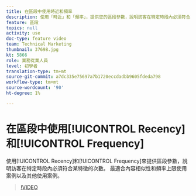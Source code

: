 ```yaml
---
title: 在區段中使用時近和頻率
description: 使用「時近」和「頻率」，提供您的區段參數，說明訪客在特定時段內必須符合某特徵的次數。 最適合內容相似性和頻率上限使用案例以及其他使用案例。
feature: 區段
topics: null
activity: use
doc-type: feature video
team: Technical Marketing
thumbnail: 37698.jpg
kt: 5866
role: 業務從業人員
level: 初學者
translation-type: tm+mt
source-git-commit: a7dc335e75697a7b1720eccdadbb9605fdeda798
workflow-type: tm+mt
source-wordcount: '90'
ht-degree: 1%

---
```



# 在區段中使用[!UICONTROL Recency]和[!UICONTROL Frequency]

使用[!UICONTROL Recency]和[!UICONTROL Frequency]來提供區段參數，說明訪客在特定時段內必須符合某特徵的次數。 最適合內容相似性和頻率上限使用案例以及其他使用案例。

>[!VIDEO](https://video.tv.adobe.com/v/37698/?quality=12&learn=on)
